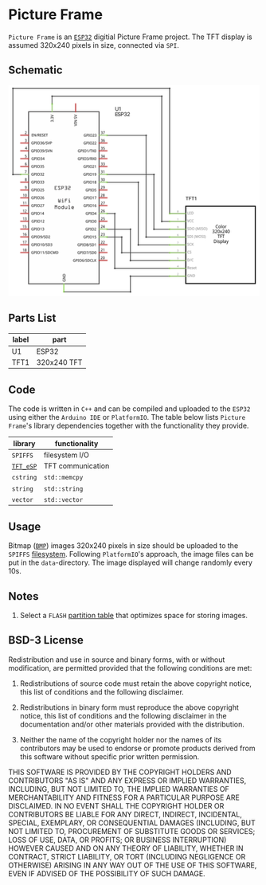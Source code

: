 # Picture Frame

`Picture Frame` is an [`ESP32`](https://www.espressif.com/en/products/socs/esp32) digitial Picture Frame project. The TFT display is assumed 320x240 pixels in size, connected via `SPI`.

## Schematic

![Picture Frame Wiring Schematics](PictureFrame.png "Picture Frame Wiring Schematic")

## Parts List

label|part
-----|----
|U1|ESP32|
|TFT1|320x240 TFT|

## Code

The code is written in `C++` and can be compiled and uploaded to the `ESP32` using either the `Arduino IDE` or `PlatformIO`. The table below lists `Picture Frame`'s library dependencies together with the functionality they provide.

|library|functionality|
--------|--------------
|`SPIFFS`|filesystem I/O|
|[`TFT_eSP`](https://github.com/Bodmer/TFT_eSPI)|TFT communication|
|`cstring`|`std::memcpy`|
|`string`|`std::string`|
|`vector`|`std::vector`|

## Usage

Bitmap ([`BMP`](https://en.wikipedia.org/wiki/BMP_file_format)) images 320x240 pixels in size should be uploaded to the `SPIFFS` [filesystem](https://docs.espressif.com/projects/esp-idf/en/latest/esp32/api-reference/storage/spiffs.html). Following `PlatformIO`'s approach, the image files can be put in the `data`-directory. The image displayed will change randomly every 10s.

## Notes

1. Select a `FLASH` [partition table](https://docs.espressif.com/projects/esp-idf/en/latest/esp32/api-guides/partition-tables.html) that optimizes space for storing images.

## BSD-3 License

Redistribution and use in source and binary forms, with or without modification, are permitted provided that the following conditions are met:

1. Redistributions of source code must retain the above copyright notice, this list of conditions and the following disclaimer.

2. Redistributions in binary form must reproduce the above copyright notice, this list of conditions and the following disclaimer in the documentation and/or other materials provided with the distribution.

3. Neither the name of the copyright holder nor the names of its contributors may be used to endorse or promote products derived from this software without specific prior written permission.

THIS SOFTWARE IS PROVIDED BY THE COPYRIGHT HOLDERS AND CONTRIBUTORS "AS IS" AND ANY EXPRESS OR IMPLIED WARRANTIES, INCLUDING, BUT NOT LIMITED TO, THE IMPLIED WARRANTIES OF MERCHANTABILITY AND FITNESS FOR A PARTICULAR PURPOSE ARE DISCLAIMED. IN NO EVENT SHALL THE COPYRIGHT HOLDER OR CONTRIBUTORS BE LIABLE FOR ANY DIRECT, INDIRECT, INCIDENTAL, SPECIAL, EXEMPLARY, OR CONSEQUENTIAL DAMAGES (INCLUDING, BUT NOT LIMITED TO, PROCUREMENT OF SUBSTITUTE GOODS OR SERVICES; LOSS OF USE, DATA, OR PROFITS; OR BUSINESS INTERRUPTION) HOWEVER CAUSED AND ON ANY THEORY OF LIABILITY, WHETHER IN CONTRACT, STRICT LIABILITY, OR TORT (INCLUDING NEGLIGENCE OR OTHERWISE) ARISING IN ANY WAY OUT OF THE USE OF THIS SOFTWARE, EVEN IF ADVISED OF THE POSSIBILITY OF SUCH DAMAGE.
